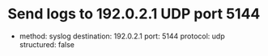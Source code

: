   # Send logs to 192.0.2.1 UDP port 5144
  - method: syslog
    destination: 192.0.2.1
    port: 5144
    protocol: udp
    structured: false
